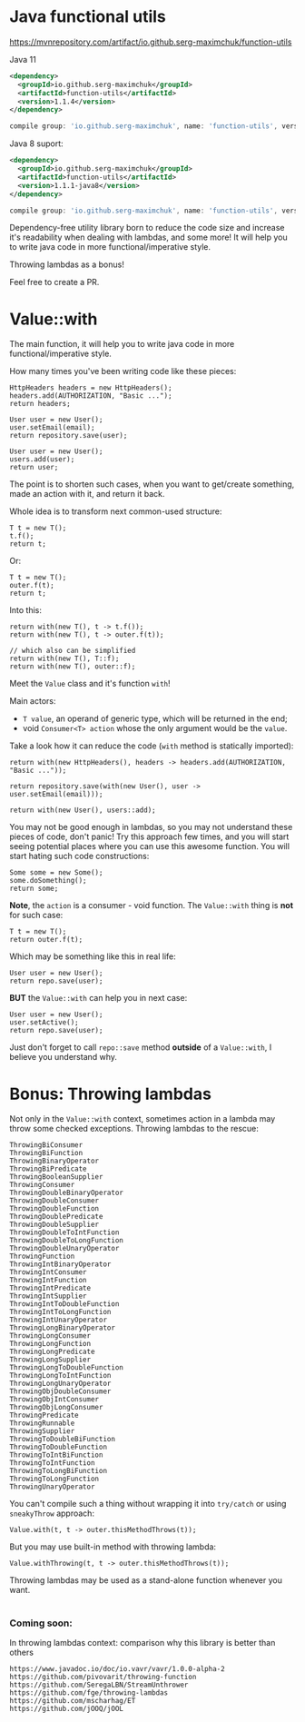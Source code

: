 # Java functional utils

https://mvnrepository.com/artifact/io.github.serg-maximchuk/function-utils

Java 11

```xml
<dependency>
  <groupId>io.github.serg-maximchuk</groupId>
  <artifactId>function-utils</artifactId>
  <version>1.1.4</version>
</dependency>
```
```groovy
compile group: 'io.github.serg-maximchuk', name: 'function-utils', version: '1.1.4'
```
Java 8 suport:
```xml
<dependency>
  <groupId>io.github.serg-maximchuk</groupId>
  <artifactId>function-utils</artifactId>
  <version>1.1.1-java8</version>
</dependency>
```
```groovy
compile group: 'io.github.serg-maximchuk', name: 'function-utils', version: '1.1.1-java8'
```

Dependency-free utility library born to reduce the code size and increase it's readability
when dealing with lambdas, and some more! It will help you to write java code in more
functional/imperative style.

Throwing lambdas as a bonus!

Feel free to create a PR.

# Value::with
The main function, it will help you to write java code in more functional/imperative style.

How many times you've been writing code like these pieces:

```
HttpHeaders headers = new HttpHeaders();
headers.add(AUTHORIZATION, "Basic ...");
return headers;
```


```
User user = new User();
user.setEmail(email);
return repository.save(user);
```

```
User user = new User();
users.add(user);
return user;
```

The point is to shorten such cases, when you want to get/create something, made an action with
it, and return it back.


Whole idea is to transform next common-used structure:
```
T t = new T();
t.f();
return t;
```
Or:
```
T t = new T();
outer.f(t);
return t;
```

Into this:
```
return with(new T(), t -> t.f());
return with(new T(), t -> outer.f(t));

// which also can be simplified
return with(new T(), T::f);
return with(new T(), outer::f);
```

Meet the `Value` class and it's function `with`!

Main actors:
   - `T value`, an operand of generic type, which will be returned in the end;
   - void `Consumer<T> action` whose the only argument would be the `value`.

Take a look how it can reduce the code (`with` method is statically imported):

```
return with(new HttpHeaders(), headers -> headers.add(AUTHORIZATION, "Basic ..."));
```

```
return repository.save(with(new User(), user -> user.setEmail(email)));
```

```
return with(new User(), users::add);
```

You may not be good enough in lambdas, so you may not understand these pieces of code,
don't panic! Try this approach few times, and you will start seeing potential places where
you can use this awesome function. You will start hating such code constructions:
```
Some some = new Some();
some.doSomething();
return some;
```

**Note**, the `action` is a consumer - void function. The `Value::with` thing is **not** for
such case:
```
T t = new T();
return outer.f(t);
```
Which may be something like this in real life:
```
User user = new User();
return repo.save(user);
```
**BUT** the `Value::with` can help you in next case:
```
User user = new User();
user.setActive();
return repo.save(user);
```
Just don't forget to call `repo::save` method **outside** of a `Value::with`,
I believe you understand why.

# Bonus: Throwing lambdas
Not only in the `Value::with` context, sometimes action in a lambda may throw some checked
exceptions. Throwing lambdas to the rescue:

```
ThrowingBiConsumer
ThrowingBiFunction
ThrowingBinaryOperator
ThrowingBiPredicate
ThrowingBooleanSupplier
ThrowingConsumer
ThrowingDoubleBinaryOperator
ThrowingDoubleConsumer
ThrowingDoubleFunction
ThrowingDoublePredicate
ThrowingDoubleSupplier
ThrowingDoubleToIntFunction
ThrowingDoubleToLongFunction
ThrowingDoubleUnaryOperator
ThrowingFunction
ThrowingIntBinaryOperator
ThrowingIntConsumer
ThrowingIntFunction
ThrowingIntPredicate
ThrowingIntSupplier
ThrowingIntToDoubleFunction
ThrowingIntToLongFunction
ThrowingIntUnaryOperator
ThrowingLongBinaryOperator
ThrowingLongConsumer
ThrowingLongFunction
ThrowingLongPredicate
ThrowingLongSupplier
ThrowingLongToDoubleFunction
ThrowingLongToIntFunction
ThrowingLongUnaryOperator
ThrowingObjDoubleConsumer
ThrowingObjIntConsumer
ThrowingObjLongConsumer
ThrowingPredicate
ThrowingRunnable
ThrowingSupplier
ThrowingToDoubleBiFunction
ThrowingToDoubleFunction
ThrowingToIntBiFunction
ThrowingToIntFunction
ThrowingToLongBiFunction
ThrowingToLongFunction
ThrowingUnaryOperator
```
You can't compile such a thing without wrapping it into `try/catch` or using
`sneakyThrow` approach:
```
Value.with(t, t -> outer.thisMethodThrows(t));
```
But you may use built-in method with throwing lambda:
```
Value.withThrowing(t, t -> outer.thisMethodThrows(t));
```

Throwing lambdas may be used as a stand-alone function whenever you want.

#

### Coming soon:

In throwing lambdas context: comparison why this library is better than others
```
https://www.javadoc.io/doc/io.vavr/vavr/1.0.0-alpha-2
https://github.com/pivovarit/throwing-function
https://github.com/SeregaLBN/StreamUnthrower
https://github.com/fge/throwing-lambdas
https://github.com/mscharhag/ET
https://github.com/jOOQ/jOOL
```
